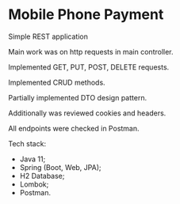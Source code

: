 # Mobile Phone Payment

Simple REST application

Main work was on http requests in main controller.

Implemented GET, PUT, POST, DELETE requests.

Implemented CRUD methods.

Partially implemented DTO design pattern.

Additionally was reviewed cookies and headers.

All endpoints were checked in Postman.

Tech stack:
- Java 11;
- Spring (Boot, Web, JPA);
- H2 Database;
- Lombok;
- Postman.
